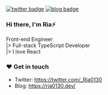 [![twitter badge](https://img.shields.io/badge/twitter-__Ria0130-1da1f2?style=flat-square&logo=twitter)](https://twitter.com/_Ria0130) [![blog badge](https://img.shields.io/badge/blog-ria0130.dev-1f425f?style=flat-square)](https://po3rin.com)

### Hi there, I'm Ria⚡
Front-end Engineer  
|> Full-stack TypeScript Developer  
|> I love React

### ❤️ Get in touch

* Twitter: https://twitter.com/_Ria0130
* Blog: https://ria0130.dev/

